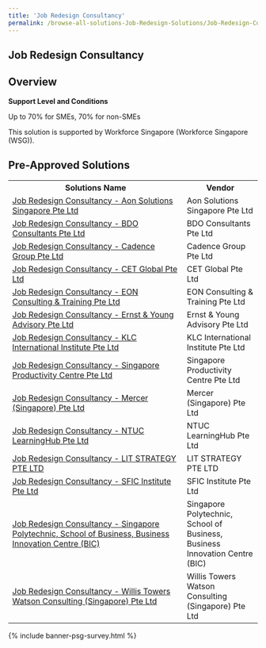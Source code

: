 ```yaml
---
title: 'Job Redesign Consultancy'
permalink: /browse-all-solutions-Job-Redesign-Solutions/Job-Redesign-Consultancy
---
```


## Job Redesign Consultancy
## Overview

**Support Level and Conditions**

Up to 70% for SMEs, 70% for non-SMEs

This solution is supported by Workforce Singapore (Workforce Singapore (WSG)).

## Pre-Approved Solutions

<table>
<tr>
<th style='width: auto;'><b>Solutions Name</b></th>
<th style='width: 30%;'><b>Vendor</b></th>
</tr>
<tr>
<td><a href='/productivity-solutions-grant/solutionrepo/198901141D-Job-Rdsgn-CST-Aon-SLNs-SG-PL-G' target='_blank'>Job Redesign Consultancy - Aon Solutions Singapore Pte Ltd</a><br></td>
<td>Aon Solutions Singapore Pte Ltd</td>
</tr>
<tr>
<td><a href='/productivity-solutions-grant/solutionrepo/199806356D-Job-Rdsgn-CST-BDO-Consultnts-PL-G' target='_blank'>Job Redesign Consultancy - BDO Consultants Pte Ltd</a><br></td>
<td>BDO Consultants Pte Ltd</td>
</tr>
<tr>
<td><a href='/productivity-solutions-grant/solutionrepo/201714117R-Job-Rdsgn-CST-Cdnc-Group-PL-G' target='_blank'>Job Redesign Consultancy - Cadence Group Pte Ltd</a><br></td>
<td>Cadence Group Pte Ltd</td>
</tr>
<tr>
<td><a href='/productivity-solutions-grant/solutionrepo/201404397W-Job-Rdsgn-CST-CET-Globl-PL-G' target='_blank'>Job Redesign Consultancy - CET Global Pte Ltd</a><br></td>
<td>CET Global Pte Ltd</td>
</tr>
<tr>
<td><a href='/productivity-solutions-grant/solutionrepo/201301501N-Job-Rdsgn-CST-EON-CST-&-Trnng-PL-G' target='_blank'>Job Redesign Consultancy - EON Consulting & Training Pte Ltd</a><br></td>
<td>EON Consulting & Training Pte Ltd</td>
</tr>
<tr>
<td><a href='/productivity-solutions-grant/solutionrepo/198905395E-Job-Rdsgn-CST-Ernst-&-Young-Advsory-PL-G' target='_blank'>Job Redesign Consultancy - Ernst & Young Advisory Pte Ltd</a><br></td>
<td>Ernst & Young Advisory Pte Ltd</td>
</tr>
<tr>
<td><a href='/productivity-solutions-grant/solutionrepo/201003423H-Job-Rdsgn-CST-KLC-Intrntonl-Insttut-PL-G' target='_blank'>Job Redesign Consultancy - KLC International Institute Pte Ltd</a><br></td>
<td>KLC International Institute Pte Ltd</td>
</tr>
<tr>
<td><a href='/productivity-solutions-grant/solutionrepo/201323340N-Job-Rdsgn-CST-SG-Productvty-Cntr-PL-G' target='_blank'>Job Redesign Consultancy - Singapore Productivity Centre Pte Ltd</a><br></td>
<td>Singapore Productivity Centre Pte Ltd</td>
</tr>
<tr>
<td><a href='/productivity-solutions-grant/solutionrepo/197802499E-Job-Rdsgn-CST-Mrcr-SG-PL-G' target='_blank'>Job Redesign Consultancy - Mercer (Singapore) Pte Ltd</a><br></td>
<td>Mercer (Singapore) Pte Ltd</td>
</tr>
<tr>
<td><a href='/productivity-solutions-grant/solutionrepo/200409359E-Job-Rdsgn-CST-NTUC-LrnngHub-PL-G' target='_blank'>Job Redesign Consultancy - NTUC LearningHub Pte Ltd</a><br></td>
<td>NTUC LearningHub Pte Ltd</td>
</tr>
<tr>
<td><a href='/productivity-solutions-grant/solutionrepo/201822025C-Job-Rdsgn-CST-LIT-STRATEGY-PL-G' target='_blank'>Job Redesign Consultancy - LIT STRATEGY PTE LTD</a><br></td>
<td>LIT STRATEGY PTE LTD</td>
</tr>
<tr>
<td><a href='/productivity-solutions-grant/solutionrepo/201022988M-Job-Rdsgn-CST-SFIC-Insttut-PL-G' target='_blank'>Job Redesign Consultancy - SFIC Institute Pte Ltd</a><br></td>
<td>SFIC Institute Pte Ltd</td>
</tr>
<tr>
<td><a href='/productivity-solutions-grant/solutionrepo/T08GB0056A-Job-Rdsgn-CST-SPSOBBIC-G' target='_blank'>Job Redesign Consultancy - Singapore Polytechnic, School of Business, Business Innovation Centre (BIC)</a><br></td>
<td>Singapore Polytechnic, School of Business, Business Innovation Centre (BIC)</td>
</tr>
<tr>
<td><a href='/productivity-solutions-grant/solutionrepo/198600361K-Job-Rdsgn-CST-Wlls-Towrs-Wtson-CST-SG-PL-G' target='_blank'>Job Redesign Consultancy - Willis Towers Watson Consulting (Singapore) Pte Ltd</a><br></td>
<td>Willis Towers Watson Consulting (Singapore) Pte Ltd</td>
</tr>
</table>

{% include banner-psg-survey.html %}
